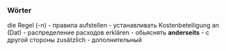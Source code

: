 ### Wörter
die Regel (-n)  - правила
aufstellen - устанавливать
Kostenbeteiligung an (Dat) - распределение расходов
erklären - обьяснять
__anderseits__ - с другой стороны
zusätzlich - дополнительный
